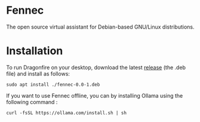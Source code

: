 # Fennec
The open source virtual assistant for Debian-based GNU/Linux distributions.

# Installation
To run Dragonfire on your desktop, download the latest [release](https://github.com/Med-Marz/Fennec/releases/tag/fennec-v1.0.0) (the .deb file) and install as follows:
```
sudo apt install ./fennec-0.0-1.deb
```

If you want to use Fennec offline, you can by installing Ollama using the following command :
```
curl -fsSL https://ollama.com/install.sh | sh
```
